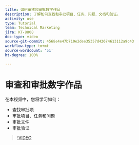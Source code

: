 ```yaml
---
title: 如何审核和审批数字作品
description: 了解如何查找和审批项目、任务、问题、文档和验证。
activity: use
type: Tutorial
team: Technical Marketing
jira: KT-8808
doc-type: video
source-git-commit: 4568e4e47b719e2dee35357d42674613112a9c43
workflow-type: tm+mt
source-wordcount: '51'
ht-degree: 100%

---
```


# 审查和审批数字作品

在本视频中，您将学习如何：

* 查找审批项
* 审批项目、任务和问题
* 审批文件
* 审批验证

>[!VIDEO](https://video.tv.adobe.com/v/3444956/?quality=12&learn=on&enablevpops&captions=chi_hans)

<!--
learn more URLS
Approving work
Home area for Reviewers
Guides
Home overview for Reviewers
Issue page overview
-->